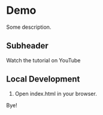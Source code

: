 # Demo

Some description.

## Subheader

Watch the tutorial on YouTube

## Local Development

1. Open index.html in your browser.

Bye!
